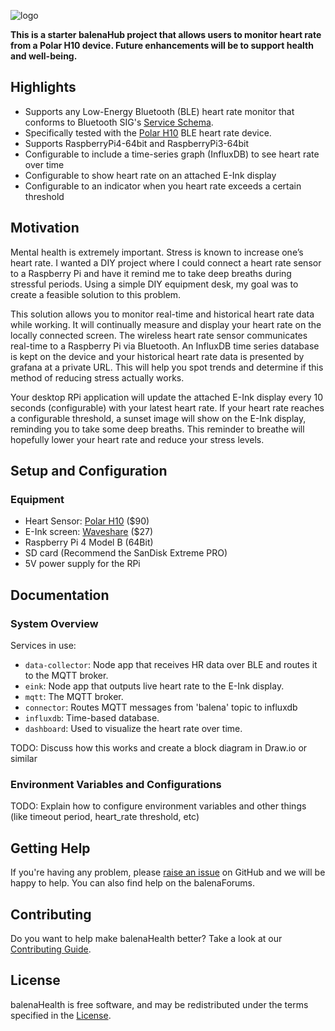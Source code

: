 ![logo](https://raw.githubusercontent.com/rhampt/balena-health/main/images/spash.png)

**This is a starter balenaHub project that allows users to monitor heart rate from a Polar H10 device. Future enhancements will be to support health and well-being.**

## Highlights

- Supports any Low-Energy Bluetooth (BLE) heart rate monitor that conforms to Bluetooth SIG's [Service Schema](https://www.bluetooth.com/wp-content/uploads/Sitecore-Media-Library/Gatt/Xml/Services/org.bluetooth.service.heart_rate.xml).
- Specifically tested with the [Polar H10](https://www.polar.com/us-en/products/accessories/h10_heart_rate_sensor) BLE heart rate device.
- Supports RaspberryPi4-64bit and RaspberryPi3-64bit
- Configurable to include a time-series graph (InfluxDB) to see heart rate over time
- Configurable to show heart rate on an attached E-Ink display
- Configurable to an indicator when you heart rate exceeds a certain threshold

## Motivation

Mental health is extremely important. Stress is known to increase one’s heart rate. I wanted a DIY project where I could connect a heart rate sensor to a Raspberry Pi and have it remind me to take deep breaths during stressful periods. Using a simple DIY equipment desk, my goal was to create a feasible solution to this problem.

This solution allows you to monitor real-time and historical heart rate data while working. It will continually measure and display your heart rate on the locally connected screen. The wireless heart rate sensor communicates real-time to a Raspberry Pi via Bluetooth. An InfluxDB time series database is kept on the device and your historical heart rate data is presented by grafana at a private URL. This will help you spot trends and determine if this method of reducing stress actually works.

Your desktop RPi application will update the attached E-Ink display every 10 seconds (configurable) with your latest heart rate. If your heart rate reaches a configurable threshold, a sunset image will show on the E-Ink display, reminding you to take some deep breaths. This reminder to breathe will hopefully lower your heart rate and reduce your stress levels.

## Setup and Configuration

### Equipment

- Heart Sensor: [Polar H10](https://www.polar.com/us-en/products/accessories/h10_heart_rate_sensor) ($90)
- E-Ink screen: [Waveshare](https://www.amazon.com/gp/product/B075FQKSZ9/) ($27)
- Raspberry Pi 4 Model B (64Bit)
- SD card (Recommend the SanDisk Extreme PRO)
- 5V power supply for the RPi

## Documentation

### System Overview

Services in use:

- `data-collector`: Node app that receives HR data over BLE and routes it to the MQTT broker.
- `eink`: Node app that outputs live heart rate to the E-Ink display.
- `mqtt`: The MQTT broker.
- `connector`: Routes MQTT messages from 'balena' topic to influxdb
- `influxdb`: Time-based database.
- `dashboard`: Used to visualize the heart rate over time.

TODO: Discuss how this works and create a block diagram in Draw.io or similar

### Environment Variables and Configurations

TODO: Explain how to configure environment variables and other things (like timeout period, heart_rate threshold, etc)

## Getting Help

If you're having any problem, please [raise an issue](https://github.com/rhampt/balena-health/issues/new) on GitHub and we will be happy to help. You can also find help on the balenaForums.

## Contributing

Do you want to help make balenaHealth better? Take a look at our [Contributing Guide](CONTRIBUTING).

## License

balenaHealth is free software, and may be redistributed under the terms specified in the [License](LICENSE).
